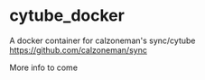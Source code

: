 # cytube_docker
A docker container for calzoneman's sync/cytube https://github.com/calzoneman/sync

More info to come
